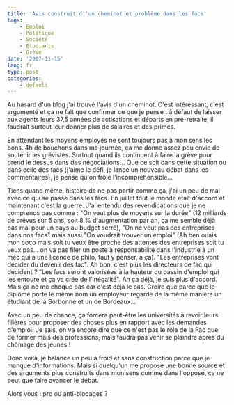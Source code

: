 ```yaml
---
title: 'Avis construit d''un cheminot et problème dans les facs'
tags:
    - Emploi
    - Politique
    - Société
    - Etudiants
    - Grève
date: '2007-11-15'
lang: fr
type: post
categories:
    - default
---
```


Au hasard d'un blog j'ai trouv&#233; l'avis d'un cheminot. C'est int&#233;ressant, c'est argument&#233; et &#231;a ne fait que confirmer ce que je pense&nbsp;: &#224; d&#233;faut de laisser aux agents leurs 37,5 ann&#233;es de cotisations et d&#233;parts en pr&#233;-retraite, il faudrait surtout leur donner plus de salaires et des primes.</p>

En attendant les moyens employ&#233;s ne sont toujours pas &#224; mon sens les bons. 4h de bouchons dans ma journ&#233;e, &#231;a me donne assez peu envie de soutenir les gr&#233;vistes. Surtout quand ils continuent &#224; faire la gr&#232;ve pour prend le dessus dans des n&#233;gociations… Que ce soit dans cette situation ou dans celle des facs (j'aime le d&#233;fi, je lance un nouveau d&#233;bat dans les commentaires), je pense qu'on fr&#244;le l'incompr&#233;hensible…

Tiens quand m&#234;me, histoire de ne pas partir comme &#231;a, j'ai un peu de mal avec ce qui se passe dans les facs. En juillet tout le monde &#233;tait d'accord et maintenant c'est la guerre. J'ai entendu des revendications que je ne comprends pas comme&nbsp;: &quot;On veut plus de moyens sur la dur&#233;e&quot; (12 milliards de pr&#233;vus sur 5 ans, soit 8 % d'augmentation par an, &#231;a me semble d&#233;j&#224; pas mal pour un pays au budget serr&#233;), &quot;On ne veut pas des entreprises dans nos facs&quot; mais aussi &quot;On voudrait trouver un emploi&quot; (Ah ben ouais mon coco mais soit tu veux &#234;tre proche des attentes des entreprises soit tu veux pas… on va pas filer un poste &#224; responsabilit&#233; dans l'industrie &#224; un mec qui a une licence de philo, faut y penser, &#224; &#231;a). &quot;Les entreprises vont d&#233;cider du devenir des fac&quot;. Ah bon, c'est plus les directeurs de fac qui d&#233;cident&nbsp;? &quot;Les facs seront valoris&#233;es &#224; la hauteur du bassin d'emploi qui les entoure et &#231;a va cr&#233;e de l'in&#233;galit&#233;&quot;. Ah &#231;a d&#233;j&#224;, je suis plus d'accord. Mais &#231;a ne me choque pas car c'est d&#233;j&#224; le cas. Croire que parce que le dipl&#244;me porte le m&#234;me nom un employeur regarde de la m&#234;me mani&#232;re un &#233;tudiant de la Sorbonne et un de Bordeaux…

Avec un peu de chance, &#231;a forcera peut-&#234;tre les universit&#233;s &#224; revoir leurs fili&#232;res pour proposer des choses plus en rapport avec les demandes d'emploi. Je sais, on va encore dire que ce n'est pas le r&#244;le de la Fac que de former mais des professions, mais faudra pas venir se plaindre apr&#232;s du ch&#244;mage des jeunes&nbsp;!

Donc voil&#224;, je balance un peu &#224; froid et sans construction parce que je manque d'informations. Mais si quelqu'un me propose une bonne source et des arguments plus construits dans mon sens comme dans l'oppos&#233;, &#231;a ne peut que faire avancer le d&#233;bat.

Alors vous&nbsp;: pro ou anti-blocages&nbsp;?